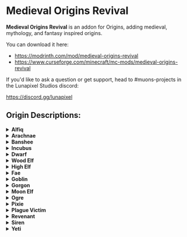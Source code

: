 # Medieval Origins Revival 
**Medieval Origins Revival** is an addon for Origins, adding medieval, mythology, and fantasy inspired origins. 

You can download it here:
- https://modrinth.com/mod/medieval-origins-revival
- https://www.curseforge.com/minecraft/mc-mods/medieval-origins-revival

If you'd like to ask a question or get support, head to #muons-projects in the Lunapixel Studios discord:

https://discord.gg/lunapixel

## Origin Descriptions:
<details>
<summary><strong>Alfiq</strong></summary>

**Description:**
> **Notable Changes:**  
> *+ Unarmed Bonus*  
> *+ Unique Movement*  
> *• Carnivore*  
> *- Defense*  
> Alfiq are a cunning species of anthropomorphic felines with sharp claws and excellent agility. Their roads often lead to warm sands.

**Powers:**

- **Clawed:**
  > Alfiq have razor sharp retractable claws; they deal extra damage with empty paws, and can climb up and cling to steep surfaces (Can be toggled).

- **Crepuscular:**
  > Near sunset and sunrise, Alfiq will move and attack much more quickly. At other times, they are lethargic and slightly slower.

- **On Your Feet:**
  > If you ever fall from a height where you would take 5 hearts or more of damage, they instead take no damage at all.

- **Pickpocket:**
  > Right click the back of a villager while crouching with empty paws for a chance to steal some emeralds. Or get caught. Rumor has it you may be able to steal from other players.

- **Pounce:**
  > After briefly crouching without moving to charge up, an Alfiq can leap forward a great distance. Striking an enemy during the pounce deals bonus damage.

- **Poor Grip:**
  > Alfiq have reduced breaking speed with tools and reduced damage with handled weapons like swords and axes.

- **Agile Preference:**
  > Alfiq prefer to wear only light armors for ease of movement. Heavier armors can be worn without penalty with an enchantment.

- **Meow:**
  > (No description provided)

</details>

<details>
<summary><strong>Arachnae</strong></summary>

**Description:**
> **Notable Changes:**  
> *+ Poison, Crowd Control*  
> *+ Wall Climbing*  
> *• Carnivore*  
> *- Hunger, Armor*  
> A grotesque amalgamation of spider and human, with venomous fangs and bristled feet yet the ability to walk upright and wield weaponry.

**Powers:**

- **Bottomless Stomach:**
  > Arachnae require a larger quantity of food to stay alive.

- **Brittle:**
  > The Arachnae's chitinous exoskeleton makes it difficult to move if wearing armor heavier than iron. This can be prevented with an enchantment.

- **Climber:**
  > The fine bristles on the Arachnae's legs allow them to climb up walls.

- **Fragile:**
  > The Arachnae's exoskeleton is more vulnerable to damage. They have slightly less health than a regular human.

- **Many Eyes:**
  > The Arachnae's eight eyes are all adapted to darkness, and allow them to see clearly even with very little light.

- **Venomous Bite:**
  > Arachnae's fangs contain venom, and every attack has a chance to inflict poison.

- **Web Slinger:**
  > Arachnae can, on command, spin webs in which their opponents will be immobilized for a short while.

</details>
<details>
<summary><strong>Banshee</strong></summary>

**Description:**
> **Notable Changes:**  
> *+ Flight, Support, Phasing*  
> *- Defense*  
> *- Extreme changes, read first!*  
> Banshees are anguished spirits whose cries can shatter glass and drive people to madness. In myth, their presence is often considered an omen of death.

**Powers:**

- **Spectral:**
  > Banshees possess the ability to become intangible, moving freely throughout the physical realm while being unable to interact with it. This uses tremendous energy and cannot be activated while low on hunger.

- **Hexed:**
  > Banshees are shrouded in curses. Every time they are hit, there is a small chance that the attacker will be consigned to a fate of slow, agonizing death.

- **Immaterial:**
  > Banshees have half the health a living person would have.

- **Dimeritium Shackles:**
  > Magically suppressive metals, such as iron or silver, are completely intolerable to banshees.

- **Lunar Nexus:**
  > Banshees restore no hunger from food - their energy is only restored by direct moonlight, however, they cannot starve.

- **Preemptive Elegy:**
  > Banshee's shrieks forewarn death. They can unleash an earsplitting wail, pushing back nearby entities and summoning a small protective circle. Targets hit directly by the shriek will be disoriented.

- **Cursed Sigil:**
  > You deal increased damage when wielding a cursed weapon.

- **Cursed Ward:**
  > You resist additional damage for each piece of cursed armor worn.

</details>

<details>
<summary><strong>Incubus</strong></summary>

**Description:**
> **Notable Changes:**  
> *+ Nether Bonuses*  
> *• Fire-based*  
> *- Damaged by Water*  
> *- Weak in Overworld*  
> Incubi are evil servants of a dark power. They are powerful in their own realm, but in exchange for this they have given up their soul, and are weak to pure sources.

**Powers:**

- **Carnivore:**
  > An incubus' bloodlust is insatiable. If it isn't the flesh of an animal, it's worthless.

- **Demon Fire:**
  > Incubi are innately more potent with all fire magics, and can release a burst of flame at will. Scales with Fire Spell Power.

- **Hellborne:**
  > Fire feels like home - it deals no damage to Incubi and satiates them.

- **Hydrophobe:**
  > Water scalds Incubi, damaging them on contact.

- **Impure:**
  > Incubi take extra damage from Smite and reverted effects from healing and harming.

- **Realm Advantage:**
  > Incubi are not accustomed to dimensions where the sun shines and are weaker there, but they are considerably stronger in the Nether.

- **Unholy Deal:**
  > An incubus can exchange some of their life force for raw power for a short time. Triggered with Primary Active key.

</details>
<details>
<summary><strong>Dwarf</strong></summary>

**Description:**
> **Notable Changes:**  
> *+ Mining, Caving*  
> *• Short: 102cm/3'7"*  
> *- Sun sensitive*  
> *- Can't swim*  
> Dwarves are practical, stocky, and prideful. They excel at mining and living underground, but struggle with the daylight. Rock and stone, brother.

**Powers:**

- **Darkness Dweller:**
  > Direct sunlight will burn dwarven eyes, blinding them temporarily. Preventable with an enchantment or a gold helmet.

- **Dense:**
  > Dwarves are extremely heavy for their size; they sink rapidly in water.

- **Dwarven Tech:**
  > Dwarves are capable of mining stone without a pickaxe, and mine anything faster than others.

- **Stocky:**
  > Dwarves are just short enough to fit into a 1 meter tall tunnel (and almost as wide as one).

- **Mythril Resonance:**
  > Powerful metals which carry the spirit of your people fill you with might.

- **Nocturnal Eyes:**
  > Dwarves can focus to see clearly without needing any light source.

- **Potent Brew:**
  > Dwarves are notorious for their powerful drinks which would knock out someone twice their size. Activate to take a swig and fully restore health.

</details>

<details>
<summary><strong>Wood Elf</strong></summary>

**Description:**
> **Notable Changes:**  
> *+ Ranged Bonuses, Speed*  
> *• Stealthy, Vegetarian*  
> *- Melee Damage, Defense*  
> Wood Elves are a wise, long-lived race who live in harmony with the Earth. They are quick with a sword and bow and can outwit their enemies while among the trees.

**Powers:**

- **Natural Archer:**
  > Wood Elves spend their whole lives training with bows - their arrows are always more deadly.

- **Forest Vision:**
  > While in tall shrubbery or leaves, wood elves can crouch to gain night vision and become undetectable to nearby mobs.

- **Eagle Eyed:**
  > Wood Elves can track an enemy for a short time after damaging them, even when they aren't in view.

- **Focus:**
  > After charging for a few seconds, release an arrow at increased velocity, piercing enemies, flying further, and dealing more damage.

- **Elegant:**
  > Wood Elves have less health and are slowed by wearing heavy armor (This can be prevented with an enchantment).

- **Steward:**
  > Wood elves live off of and in harmony with the forest - They cannot digest meat.

- **Towering:**
  > Wood elves are slightly taller than the average human.

- **Graceful:**
  > Wood elves are not as powerful, but they are quick. Your attacks deal reduced damage but are slightly faster.

</details>
<details>
<summary><strong>High Elf</strong></summary>

**Description:**
> **Notable Changes:**  
> *+ Magic, Unique Abilities*  
> *- Physical Damage*  
> *- Defense*  
> High Elves are notoriously arrogant, though undeniably talented; elemental magics course strongly through their blood, though they are weaker with weaponry.

**Powers:**

- **Elegant:**
  > High Elves are slowed by wearing heavy armor (This can be prevented with an enchantment), and have less health.

- **Draw Essence:**
  > By holding different items, high elves can channel the object's energy to unleash various magics. Hover over each box to see details.

- **Fragile:**
  > A High Elf is not built for hand to hand combat. They are much more susceptible to physical damage, and have less health.

- **Mystic Affinity:**
  > High Elves are powerful and clever manipulators of arcane energy - they deal more magic damage and take less magic damage than other races.

- **Highborne:**
  > High Elves naturally have more mana than other races, and can channel the power of their elders to regenerate mana quickly.

- **Towering:**
  > High Elves are slender and slightly taller than the average human.

</details>

<details>
<summary><strong>Fae</strong></summary>

**Description:**
> **Notable Changes:**  
> *+ Hovering, Magic*  
> *• Short: 122cm/4'0"*  
> *- Loved by Mobs*  
> *- Defense*  
> Fae are short magical winged humanoids, regarded as spirits of nature and said to haunt forests and lead travelers' astray. They are equal parts mystic and trickster.

**Powers:**

- **Allure:**
  > Fae are naturally alluring. Mobs will pursue them from much further away than they would other creatures.

- **Diminutive:**
  > Fae are fairly short, most barely being taller than the average goblin.

- **Magical Suppression:**
  > Iron and silver inhibit fae powers. It is unbearable for them to wear it.

- **Levitation:**
  > Fae are light, winged creatures who can float effortlessly on the air. Press the primary active key to hover upward.

- **Magic Resistance:**
  > As magical creatures themselves, faes take less magic damage compared to other creatures.

- **Regeneration:**
  > Fae can channel magical energy and heal themselves quickly, at the cost of hunger.

</details>
<details>
<summary><strong>Goblin</strong></summary>

**Description:**
> **Notable Changes:**  
> *+ Gold Gear Bonuses*  
> *+ Luck, Speed*  
> *• Small: 92cm/3'3"*  
> *- Health, Defense*  
> Goblins are obsessed with gold and treasure and tend to find a little more loot wherever they look, but their small size leaves them vulnerable in combat.

**Powers:**

- **Cunning:**
  > Goblins are clever creatures, and know where to find more rare loot most others would miss.

- **Frail:**
  > Due to their small stature, goblins have less health and are more prone to damage.

- **Greedy:**
  > Goblins have a special relationship with treasure - they gain extra bonuses when using or wearing golden gear.

- **Careful Hoarder:**
  > Gold in a goblin's hands lasts for much longer than most others who are careless with it.

- **Nimble:**
  > Although short, goblins are quite fast, allowing them to outrun most stronger enemies instead of fighting.

- **Stunted:**
  > Goblins are very short, at less than half the height of a human.

</details>

<details>
<summary><strong>Gorgon</strong></summary>

**Description:**
> **Notable Changes:**  
> *+ Poison Damage, Immunity*  
> *+ Crowd Control*  
> *- Hydrophobe*  
> *- Unique weaknesses*  
> Gorgons are cursed creatures who were once human, with hair made of writhing snakes and a haunting visage said to petrify those who witness it.

**Powers:**

- **Hydrophobe:**
  > Gorgons cannot tolerate the purity of water and take damage from it.

- **To Stone:**
  > Gorgons were doomed to stay bound in dark caves and old dungeons. Being outside in daylight causes them to become petrified until night. Can be negated by wearing a helmet.

- **Silver Aversion:**
  > Gorgons are weak to the purity of silver - they cannot stand to wear it and take damage when wielding it. (Iron is also counted as silver)

- **Petrifying Gaze:**
  > Meet the eyes of any mob facing you, turning them to stone briefly. Does not work on bosses.

- **Poisoned Blood:**
  > Gorgons are immune to poison, and have a chance to spill their toxic blood onto nearby enemies when hit, poisoning them.

- **Revenge:**
  > Gorgons deal significantly increased damage at low health.

</details>
<details>
<summary><strong>Moon Elf</strong></summary>

**Description:**
> **Notable Changes:**  
> *+ Dagger Damage*  
> *+ Dextrous*  
> *• Stealthy, Doesn't Sleep*  
> *- Defense*  
> Moon Elves are mysterious, ethereal beings not of this world. They are named not for their homeland, but for the only thing their victims can see before their end.

**Powers:**

- **Foreign World:**
  > Try as they might, Moon Elves cannot sleep in the overworld.

- **To the Shadows:**
  > In the dark, Moon Elves can turn invisible by sneaking, and move a short distance while stealthed. When attacking from stealth, their first attack deals bonus damage and ends the invisibility. This deals extra damage if wielding a dagger.

- **Elegant:**
  > Moon Elves are slowed by wearing heavy armor. This can be prevented with an enchantment.

- **Ethereal:**
  > Moon Elves are thin and even slightly translucent, and their skin has a peculiar blue hue.

- **Fragile:**
  > Moon Elves have reduced health and take increased physical damage.

- **Moonlight Rogue:**
  > Moon Elves are most efficient wielding a light and easy to conceal weapon. They deal more damage with daggers and knives.

- **Nimble:**
  > With their quick reflexes, Moon Elves have a small chance to dodge any attack.

- **Towering:**
  > Moon Elves are about the same height as their distant relatives of the forest, making them slightly taller than humans.

</details>

<details>
<summary><strong>Ogre</strong></summary>

**Description:**
> **Notable Changes:**  
> *+ Axe Bonuses, Defense*  
> *• Massive: 268cm/9'5"*  
> *- Hunger, Speed*  
> Ogres are a large, short-tempered, and brutish subspecies of Orc. Their lumbering size and limited intelligence are made up for by their raw strength.

**Powers:**

- **Gargantuan:**
  > Ogres are massive, and can't fit through doors or even in many small structures.

- **Lead Belly:**
  > Ogres care little for what they eat. Food is food. They do not experience poison or hunger.

- **Ravenous:**
  > Ogres are almost never full; they need to eat near constantly to stay satisfied.

- **Ravager:**
  > Axes feel right in an Ogre's hand; this comfort allows them to swing with much more force.

- **Bloodlust:**
  > Ogres are known to unpredictably fly into a blinding rage, where they can stomp through a horde of foes quickly but can barely make out what's happening around them.

- **Sluggish:**
  > Ogres are slower than most, to conserve some of their energy despite their massive size.

- **Stocky:**
  > Ogres' thick skin and dense bones make them able to tank many more hits than others.

</details>
<details>
<summary><strong>Pixie</strong></summary>

**Description:**
> **Notable Changes:**  
> *+ Unique Flight, Odd*  
> *• Tiny: 22cm/9"*  
> *- Defense, Reputation*  
> Often considered harbingers of good fortune, but also tricky, untrustworthy agents of mischief. Pixies are whimsical and very, very small.

**Powers:**

- **Curse of Flight:**
  > Pixies cannot wear chestplates more substantial than leather, and cannot use other wings to fly differently.

- **Feather Footed:**
  > Pixies are so light, it is impossible for them to take fall damage.

- **On the Dusts:**
  > Pixies can fly and propel themselves forward and upward. Read the boxes next to this power for instructions on how to fly.

- **Shortcut:**
  > You can sit on top of another player's head by right-clicking them with empty hands.

- **Good Fortunes:**
  > Although pixies can be troublesome, they are also associated with good luck. When mining, they will occasionally get something valuable from plain stone.

- **Mischief Maketh Man:**
  > Pixies are capable of performing numerous mischievous acts which, if not always dangerous, are certainly loud.

- **Bitesize:**
  > Pixies are some of the smallest creatures to roam the land, rarely even reaching the average human's knee.

- **Soaked:**
  > Being as small as they are, water poses a significant threat to pixies. It hampers their movement and impairs their ability to fly.

- **Troublemaker:**
  > Villagers know pixies by the legends of trouble they cause, and will refuse to trade with them.

</details>

<details>
<summary><strong>Plague Victim</strong></summary>

**Description:**
> **Notable Changes:**  
> *+ Withering*  
> *• Unique playstyle*  
> *• Undead*  
> *- Defense, Reputation*  
> *- Difficult*  
> Disease-ridden half-dead creatures who can no longer be called human, cursed and trapped in eternal suffering as a result of a strange magical illness.

**Powers:**

- **Contagious:**
  > The Plagued are a horrifying sight. Villagers will refuse to trade with them out of fear.

- **Foul Aura:**
  > A horrifying magic swarms the victim, and slowly consumes the life of any living nearby.

- **Insomniac:**
  > Sleep is impossible for the Plagued, due to their unending agony.

- **Plague Immunity:**
  > Though the immense pain never ends, there is only so much tissue that can die. Carriers are immune to poison and wither.

- **Eternal Suffering:**
  > Once every 5 minutes, upon death, the Plagued are instead forcefully kept alive to prolong their torment.

- **Contagious Hex:**
  > Every time you strike, there is a chance to spread the infection.

- **Sensitive Skin:**
  > The Plagued are covered in welts and lesions upon the skin, tender and painful to touch. Its victims cannot wear armor for the pain it causes.

- **Skin and Bones:**
  > This illness drains the spirit, resulting in reduced health and speed.

</details>
<details>
<summary><strong>Revenant</strong></summary>

**Description:**
> **Notable Changes:**  
> *+ Summons*  
> *+ Illager Friendly*  
> *• Undead, Complex*  
> *- Reputation*  
> *- Living interactions*  
> Revenants are misfortunate souls who died gruesome and painful deaths, but inexplicably returned to life. As a result, they become obsessed with manipulating life and death in other creatures.

**Powers:**

- **Black Thumb:**
  > A Revenant cannot harvest any crops; they wilt at their deathly touch.

- **Disturbed:**
  > Experimenting in the forbidden warps the mind. Revenants cannot sleep, too scared to dream of what they wish they did not know.

- **Reaper's Ward:**
  > At will, a revenant can raise a circle of inert skeletons, acting as a temporary shield to protect them from danger and damage nearby enemies.

- **Putrid Communion:**
  > Through the unsettling act of consuming the flesh or bones of the undead, a revenant can empower their next summon of the same type.

- **Necrotic Curse:**
  > Revenants are immune to wither, and, like undead, they take extra damage from smite, receive inverted effects from harming and healing effects, and are immune to poison and regeneration effects.

- **Revenance:**
  > Revenants can reconstruct creatures of the night modified to do their own bidding. These act as pets, will follow and teleport, and skeletons can be equipped with any weapon. Strength of non-mounts scales with Soul Spell Power. Summon by activating while holding:  
  > **Skeleton:**  
  > - Mainhand: 4 bones  
  > **Skeleton Horse:**  
  > - Mainhand: 12 bones  
  > - Offhand: 1 saddle  
  > **Wither Skeleton:**  
  > - Mainhand: 12 bones  
  > - Offhand: 1 wither skull  
  > **Zombie:**  
  > - Mainhand: 4 flesh  
  > **Zombie Horse:**  
  > - Mainhand: 12 flesh  
  > - Offhand: 1 saddle

- **Chaotic Ally:**
  > Villagers will refuse to trade with revenants and iron golems will attack them on sight. However, they are accepted amongst the ranks of the Pillagers.

- **Essence Extraction:**
  > When hit, revenants slowly build up a power which allows them to siphon life from their enemies. This affects all creatures for better or worse, except summoned dead.

- **Unguarded:**
  > Obsessing over the spirit realm leaves revenants more open to attack in the physical realm. Most mobs deal more damage to them.

</details>

<details>
<summary><strong>Siren</strong></summary>

**Description:**
> **Notable Changes:**  
> *+ Water-Based, Utility*  
> *• Weaker on Land*  
> *- Vulnerable to Fire*  
> Sirens are said to be a type of Merfolk. They have an ensnaring aura and their irresistible beauty is said to be the downfall of many a foolish sailor.

**Powers:**

- **Amphibious:**
  > Sirens, being a subset of Mer, can survive in water, and swim with increased speed.

- **Flammable:**
  > Sirens and fire do not mix. Any contact with flames results in instant death. Be sure to watch your step in the nether!

- **Holy Water:**
  > Sirens have regenerative powers, which are at full force when they are in water.

- **Out of Your Depth:**
  > Although sirens can survive just fine on land, it is not their natural environment. As such, their regenerative abilities do not apply, and any damage taken can only be healed with potions.

- **Prone:**
  > While sirens can regenerate their bodies, they are weak to blunt force. Melee attacks do more damage to them.

- **Siren Song:**
  > Press the primary active key to make all mobs around you neutral until hit. Does not work on bosses or players.

- **Captivating:**
  > Press the secondary active key to gain favor with a villager and receive better trades.

- **Water Vision:**
  > Sirens have superior underwater vision compared to other creatures.

</details>
<details>
<summary><strong>Yeti</strong></summary>

**Description:**
> **Notable Changes:**  
> *+ Frost-Based, Tanky*  
> *• Large: 203cm/6'8"*  
> *- Heat Sensitive*  
> Thick-furred beasts from frosty woods, a Yeti's dominion over ice allows them to freeze foes, but they are especially vulnerable to fiery attacks.

**Powers:**

- **Flammable:**
  > Yetis are susceptible to fire damage due to their wintry nature.

- **Frigid Pulse:**
  > Yeti can entomb nearby foes in ice on command. Does not work in the nether or on bosses.

- **From Whence you Came:**
  > In icy biomes, yetis move faster and negate fall damage.

- **Frosty Breath:**
  > The frosty breath of the yeti slows any opponents that get close to them.

- **Thick Fur:**
  > In deserts, thick fur becomes a curse - it slows Yetis' movement and reduces health.

- **Titanic:**
  > Yetis have far more health than a regular human.

- **Unstoppable:**
  > Yetis are immune to the slowness effect.

- **Winter Body:**
  > Yetis are marginally taller than a regular human, and significantly wider.

</details>
